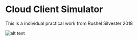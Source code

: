 # Cloud Client Simulator

This is a individual practical work from Rushel Silvester 2018

![alt text](https://code.siemens.com/z003e4jh/IPA-2018/raw/master/CloudClient_Simulator/CloudClient_Simulator/images/Cloudlogo.png)